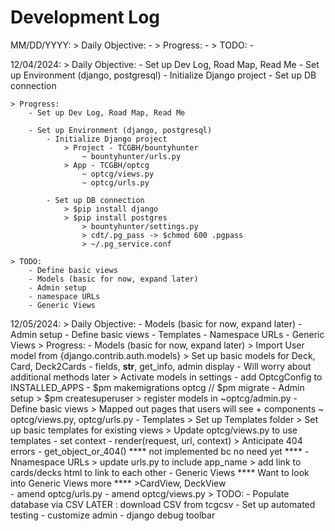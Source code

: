 # Development Log

MM/DD/YYYY:
    > Daily Objective:
        - 
    > Progress:
        - 
    > TODO:
        - 

12/04/2024:
    > Daily Objective:
        - Set up Dev Log, Road Map, Read Me
        - Set up Environment (django, postgresql)
            - Initialize Django project
            - Set up DB connection

    > Progress:
        - Set up Dev Log, Road Map, Read Me

        - Set up Environment (django, postgresql)
            - Initialize Django project
                > Project - TCGBH/bountyhunter
                    ~ bountyhunter/urls.py
                > App - TCGBH/optcg
                    ~ optcg/views.py
                    ~ optcg/urls.py

            - Set up DB connection
                > $pip install django
                > $pip install postgres
                    > bountyhunter/settings.py
                    > cdt/.pg_pass -> $chmod 600 .pgpass
                    > ~/.pg_service.conf

    > TODO:
        - Define basic views
        - Models (basic for now, expand later)
        - Admin setup
        - namespace URLs
        - Generic Views

12/05/2024:
    > Daily Objective:
        - Models (basic for now, expand later)
        - Admin setup
        - Define basic views
        - Templates
        - Namespace URLs
        - Generic Views
    > Progress:
        - Models (basic for now, expand later)
            > Import User model from {django.contrib.auth.models}
            > Set up basic models for Deck, Card, Deck2Cards
                - fields, __str__, get_info, admin display
                - Will worry about additional methods later
            > Activate models in settings
                - add OptcgConfig to INSTALLED_APPS
                - $pm makemigrations optcg // $pm migrate
        - Admin setup
            > $pm createsuperuser
            > register models in ~optcg/admin.py
        - Define basic views
            > Mapped out pages that users will see + components
            ~ optcg/views.py, optcg/urls.py
        - Templates
            > Set up Templates folder
            > Set up basic templates for existing views
            > Update optcg/views.py to use templates
                - set context
                - render(request, url, context)
            > Anticipate 404 errors
                - get_object_or_404()
                **** not implemented bc no need yet ****
        - Nnamespace URLs
            > update urls.py to include app_name
            > add link to cards/decks html to link to each other
        - Generic Views
        **** Want to look into Generic Views more ****
            >CardView, DeckView            
                - amend optcg/urls.py
                - amend optcg/views.py
    > TODO:
        - Populate database via CSV
            LATER : download CSV from tcgcsv
        - Set up automated testing
        - customize admin
        - django debug toolbar